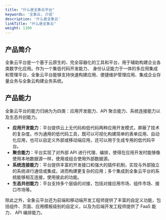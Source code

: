 ```yaml
---
title: "什么是全象云平台"
keywords: '全象云, 介绍'
description: '什么是全象云'
linkTitle: "什么是全象云"
weight: 1100
---
```


## 产品简介

全象云平台是一个基于云原生的、完全容器化的工具和平台，用于辅助构建企业各类数字化应用。作为一个集低代码开发能力、 身份认证能力于一体的多应用集成和管理平台，全象云平台能够支持快速构建应用、便捷维护管理应用、集成企业存量业务与全象云构建业务系统。

## 产品能力

全象云平台的能力归纳为为四类：应用开发能力、API 聚合能力、系统连接能力以及生态共创能力。

- **应用开发能力**：平台提供云上无代码和低代码两种应用开发模式，屏蔽了技术的复杂度。作为通用的低代码工具，既可以可视化构建简单的表单应用、自动化应用，也可以自定义外部或移动端应用，还可以用于生成专用的低代码平台。
- **聚合能力**：平台实现了对外部 API 进行代理、编排，使得在应用开发时能够像使用本地数据源一样，使用或组合使用外部数据源。
- **系统连接能力**：平台提供丰富的开发接口和强大的插件机制，实现与外部独立的系统进行通信或集成，进而构建更复杂的应用；多个集成到全象云平台的系统能够相互连接，使用彼此的功能。
- **生态共创能力**：平台支持多个层级的对接，包括对接应用市场、组件市场、接口市场等。

除此之外，全象云平台还为前端和移动端开发工程师提供了丰富的自定义功能，包括组件、页面、应用模板级别的自定义，以及为后端开发工程师提供了 FaaS 能力、 API 编排能力。

